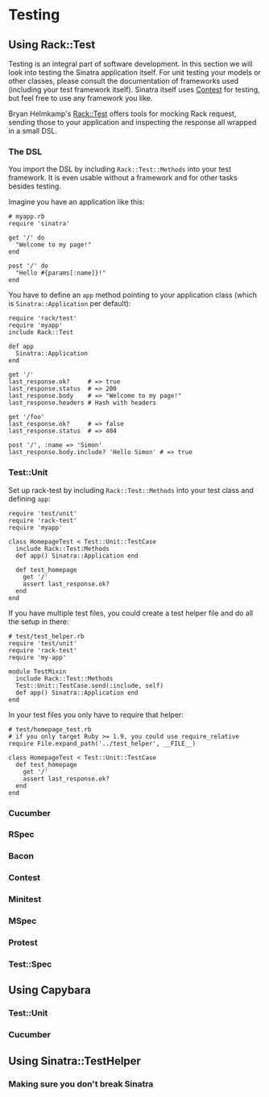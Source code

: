 Testing
=======

Using Rack::Test
----------------

Testing is an integral part of software development. In this section we will
look into testing the Sinatra application itself. For unit testing your models
or other classes, please consult the documentation of frameworks used
(including your test framework itself). Sinatra itself uses [Contest][ct] for
testing, but feel free to use any framework you like.

Bryan Helmkamp's [Rack::Test][rt] offers tools for mocking Rack request,
sending those to your application and inspecting the response all wrapped in a
small DSL.

### The DSL

You import the DSL by including `Rack::Test::Methods` into your test
framework. It is even usable without a framework and for other tasks besides
testing.

Imagine you have an application like this:

    # myapp.rb
    require 'sinatra'
    
    get '/' do
      "Welcome to my page!"
    end
    
    post '/' do
      "Hello #{params[:name]}!"
    end

You have to define an `app` method pointing to your application class (which is `Sinatra::Application` per default):

    require 'rack/test'
    require 'myapp'
    include Rack::Test
    
    def app
      Sinatra::Application
    end
    
    get '/'
    last_response.ok?     # => true
    last_response.status  # => 200
    last_response.body    # => "Welcome to my page!"
    last_response.headers # Hash with headers
    
    get '/foo'
    last_response.ok?     # => false
    last_response.status  # => 404
    
    post '/', :name => 'Simon'
    last_response.body.include? 'Hello Simon' # => true

### Test::Unit

Set up rack-test by including `Rack::Test::Methods` into your test class and
defining `app`:

    require 'test/unit'
    require 'rack-test'
    require 'myapp'
    
    class HomepageTest < Test::Unit::TestCase
      include Rack::Test:Methods
      def app() Sinatra::Application end
      
      def test_homepage
        get '/'
        assert last_response.ok?
      end
    end

If you have multiple test files, you could create a test helper file and do
all the setup in there:

    # test/test_helper.rb
    require 'test/unit'
    require 'rack-test'
    require 'my-app'
    
    module TestMixin
      include Rack::Test::Methods
      Test::Unit::TestCase.send(:include, self)
      def app() Sinatra::Application end
    end

In your test files you only have to require that helper:

    # test/homepage_test.rb
    # if you only target Ruby >= 1.9, you could use require_relative
    require File.expand_path('../test_helper', __FILE__)
    
    class HomepageTest < Test::Unit::TestCase
      def test_homepage
        get '/'
        assert last_response.ok?
      end
    end

### Cucumber

### RSpec

### Bacon

### Contest

### Minitest

### MSpec

### Protest

### Test::Spec

Using Capybara
--------------

### Test::Unit

### Cucumber

Using Sinatra::TestHelper
-------------------------

### Making sure you don't break Sinatra

[ct]: http://github.com/citrusbyte/contest#readme "Contest"
[rt]: http://github.com/brynary/rack-test/#readme "Rack::Test"
